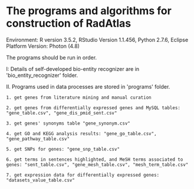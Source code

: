 # The programs and algorithms for construction of RadAtlas
Environment: R version 3.5.2, RStudio Version 1.1.456, Python 2.7.6, Eclipse Platform Version: Photon (4.8)

The programs should be run in order.

I: Details of self-developed bio-entity recognizer are in 'bio_entity_recognizer' folder.

II. Programs used in data processes are stored in 'programs' folder.

	1. get genes from literature mining and manual curation
	
	2. get genes from differentially expressed genes and MySQL tables: "gene_table.csv", "gene_dis_pmid_sent.csv"
	
	3. get genes' synonyms table "gene_synonym.csv"
	
	4. get GO and KEGG analysis results: "gene_go_table.csv", "gene_pathway_table.csv"
	
	5. get SNPs for genes: "gene_snp_table.csv"
	
	6. get terms in sentences highlighted, and MeSH terms associated to genes: "sent_table.csv", "gene_mesh_table.csv", "mesh_term_table.csv"
	
	7. get expression data for differentially expressed genes: "datasets_value_table.csv"




